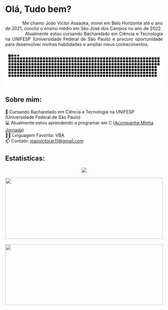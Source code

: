# Olá, Tudo bem?
<p align="justify">
&nbsp;&nbsp;&nbsp;&nbsp;&nbsp;&nbsp;&nbsp;&nbsp;&nbsp;&nbsp;&nbsp;&nbsp;
Me chamo João Victor Assaoka, morei em Belo Horizonte até o ano de 2021, concluí o ensino médio em São José dos Campos no ano de 2022.
<br>&nbsp;&nbsp;&nbsp;&nbsp;&nbsp;&nbsp;&nbsp;&nbsp;&nbsp;&nbsp;&nbsp;&nbsp;
Atualmente estou cursando Bacharelado em Ciência e Tecnologia na UNIFESP (Universidade Federal de São Paulo) e procuro oportunidade para desenvolver minhas habilidades e ampliar meus conhecimentos.
</p>

<picture>
  <source media="(prefers-color-scheme: dark)" srcset="https://raw.githubusercontent.com/Assaoka/Assaoka/output/github-contribution-grid-snake-dark.svg">
  <source media="(prefers-color-scheme: light)" srcset="https://raw.githubusercontent.com/Assaoka/Assaoka/output/github-contribution-grid-snake.svg">
  <img alt="github contribution grid snake animation" src="https://raw.githubusercontent.com/Assaoka/Assaoka/output/github-contribution-grid-snake.svg">
</picture>

## Sobre mim:
🌱 Cursando Bacharelado em Ciência e Tecnologia na UNIFESP (Universidade Federal de São Paulo)
<br>💻 Atualmente estou aprendendo a programar em C ([Acompanhe Minha Jornada](https://github.com/Assaoka/Minha-Jornada-de-Aprendizado-em-C/tree/main))
<br>👨‍💻 Linguagem Favorita: VBA
<br>📫 Contato: joaovictorar11@gmail.com

## Estatísticas: 
<p align="center"><img  src="https://github-readme-streak-stats.herokuapp.com?user=Assaoka&theme=tokyonight_duo&hide_border=true"</p>
<p align="center"><img width="100%" height="195px" src="https://github-readme-stats.vercel.app/api?username=Assaoka&show_icons=true&count_private=true&hide_border=true&title_color=00b3ff&icon_color=00b4ff&text_color=c9d1d9&bg_color=0d1117"/></div></p>
<p align="center"><img width="100%" height="195px" src="https://github-readme-stats.vercel.app/api/top-langs/?username=Assaoka&layout=compact&hide_border=true&title_color=00b3ff&text_color=00b4ff&bg_color=0d1117" /></p>
